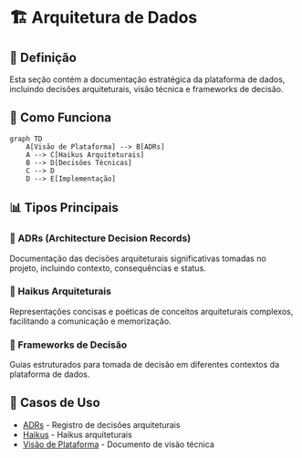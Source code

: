 # 🏗️ Arquitetura de Dados

## 📝 Definição

Esta seção contém a documentação estratégica da plataforma de dados, incluindo decisões arquiteturais, visão técnica e frameworks de decisão.

## 🔄 Como Funciona

```mermaid
graph TD
    A[Visão de Plataforma] --> B[ADRs]
    A --> C[Haikus Arquiteturais]
    B --> D[Decisões Técnicas]
    C --> D
    D --> E[Implementação]
```

## 📊 Tipos Principais

### 📑 ADRs (Architecture Decision Records)
Documentação das decisões arquiteturais significativas tomadas no projeto, incluindo contexto, consequências e status.

### 📜 Haikus Arquiteturais
Representações concisas e poéticas de conceitos arquiteturais complexos, facilitando a comunicação e memorização.

### 🎯 Frameworks de Decisão
Guias estruturados para tomada de decisão em diferentes contextos da plataforma de dados.

## 🔗 Casos de Uso

- [ADRs](./adr/README.md) - Registro de decisões arquiteturais
- [Haikus](./architecture-haikus/README.md) - Haikus arquiteturais
- [Visão de Plataforma](./platform-vision.md) - Documento de visão técnica 